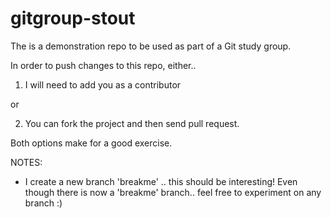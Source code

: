 gitgroup-stout
==============

The is a demonstration repo to be used as part of a Git study group.

In order to push changes to this repo, either..

1) I will need to add you as a contributor

 or

2) You can fork the project and then send pull request.

Both options make for a good exercise.

NOTES:

- I create a new branch 'breakme' .. this should be interesting!
  Even though there is now a 'breakme' branch.. feel free to experiment on any branch :)
